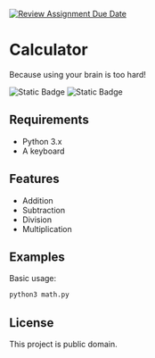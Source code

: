[![Review Assignment Due Date](https://classroom.github.com/assets/deadline-readme-button-22041afd0340ce965d47ae6ef1cefeee28c7c493a6346c4f15d667ab976d596c.svg)](https://classroom.github.com/a/GDLJrpJJ)

# Calculator
Because using your brain is too hard!

![Static Badge](https://img.shields.io/badge/status-fire_%F0%9F%94%A5-red) ![Static Badge](https://img.shields.io/badge/python_twin_%F0%9F%A5%80-blue)


## Requirements
* Python 3.x
* A keyboard

## Features
* Addition
* Subtraction 
* Division
* Multiplication

## Examples

Basic usage:

```bash
python3 math.py
```
## License
This project is public domain.